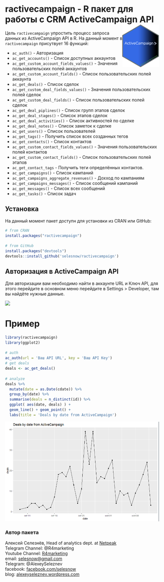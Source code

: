 
# ractivecampaign - R пакет для работы с CRM ActiveCampaign API<a href='https://selesnow.github.io/rgoogleads/'><img src='man/figures/logo.png' align="right" height="138.5" /></a>

<!-- badges: start -->
<!-- badges: end -->

Цель `ractivecampaign` упростить процесс запроса данных из ActiveCampaign API в R. На данный момент в `ractivecampaign` присутвует 16 функций:

* `ac_auth()` - Авторизация
* `ac_get_accounts()` - Список доступных аккаунтов
* `ac_get_custom_account_fields_values()` - Значения пользовательских полей аккаунтов
* `ac_get_custom_account_fields()` - Список пользовательских полей аккаунта
* `ac_get_deals()` - Список сделок
* `ac_get_custom_deal_fields_values()` - Значения пользовательских полей сделок
* `ac_get_custom_deal_fields()` - Список пользовательских полей сделок
* `ac_get_deal_piplines()` - Список групп этапов сделок
* `ac_get_deal_stages()` - Список этапов сделок
* `ac_get_deal_activities()` - Список активностей по сделке
* `ac_get_deal_notes()` - Список заметок к сделке
* `ac_get_users()` - Список пользователей
* `ac_get_tags()` - Получить список всех созданных тегов
* `ac_get_contacts()` - Список контактов
* `ac_get_custom_contact_fields_values()` - Значения пользовательских полей контактов
* `ac_get_custom_contact_fields()` - Список пользовательских полей этапов
* `ac_get_contact_tags` - Получить теги определённых контактов.
* `ac_get_campaigns()` - Список кампаний
* `ac_get_campaigns_aggregate_revenues()` - Дохход по кампаниям
* `ac_get_campaigns_messages()` - Список сообщений кампаний
* `ac_get_messages()` - Список всех сообщений
* `ac_get_tasks()` - Список задач


## Установка

На данный момент пакет доступн для установки из CRAN или GitHub:

``` r
# from CRAN
install.packages("ractivecampaign")

# from GitHub
install.packages("devtools")
devtools::install_github('selesnow/ractivecampaign')
```

## Авторизация в ActiveCampaign API

Для авторизации вам необходимо найти в аккаунте URL и Ключ API, для этого перейдите в основном меню перейдите в Settings > Developer, там вы найдёте нужные данные.

![](http://img.netpeak.ua/alsey/OK2MD.png)

# Пример
```r
library(ractivecampaign)
library(ggplot2)
  
# auth
ac_auth(url = 'Ваш API URL', key = 'Ваш API Key')
# get deals
deals <- ac_get_deals()
  
# analyze
deals %>% 
  mutate(date = as.Date(cdate)) %>% 
  group_by(date) %>% 
  summarise(deals = n_distinct(id)) %>% 
  ggplot( aes(date, deals) ) +
  geom_line() + geom_point() +
  labs(title = 'Deals by date from ActiveCampaign')
```

![](man/figures/demo_plot_1.png)

### Автор пакета
Алексей Селезнёв, Head of analytics dept. at [Netpeak](https://netpeak.net)
<Br>Telegram Channel: @R4marketing
<Br>Youtube Channel: [R4marketing](https://www.youtube.com/R4marketing/?sub_confirmation=1)
<Br>email: selesnow@gmail.com
<Br>Telegram: @AlexeySeleznev
<Br>facebook: [facebook.com/selesnow](https://www.facebook.com/selesnow)
<Br>blog: [alexeyseleznev.wordpress.com](https://alexeyseleznev.wordpress.com/)
